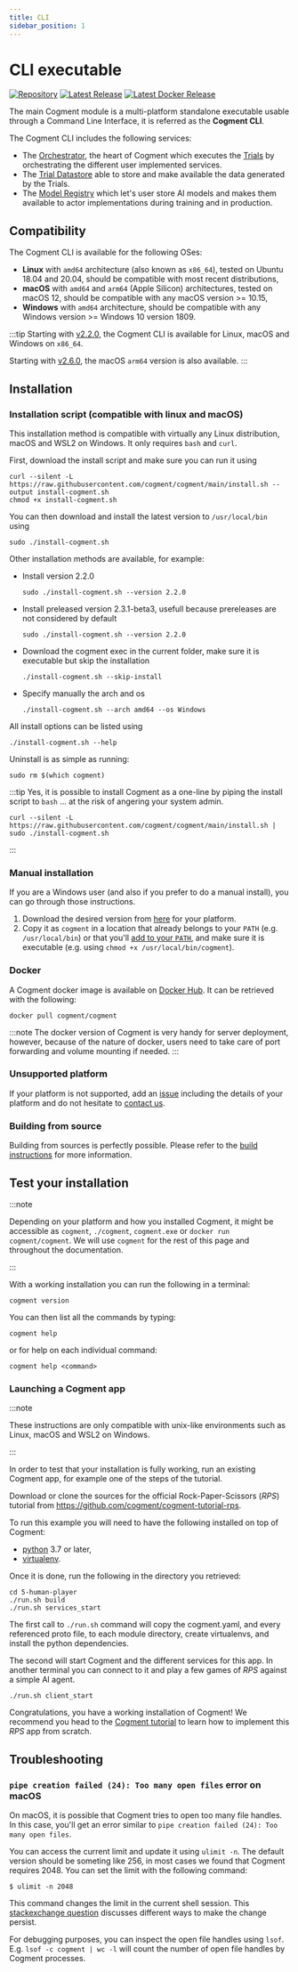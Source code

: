 ```yaml
---
title: CLI
sidebar_position: 1
---
```


# CLI executable

[![Repository](https://img.shields.io/badge/repository-cogment%2Fcogment-%235217b8?style=for-the-badge&logo=github)](https://github.com/cogment/cogment) [![Latest Release](https://img.shields.io/github/v/release/cogment/cogment?label=latest%20release&sort=semver&style=for-the-badge)](https://github.com/cogment/cogment/releases)
[![Latest Docker Release](https://img.shields.io/docker/v/cogment/cogment?label=latest%20docker%20release&sort=semver&style=for-the-badge)](https://hub.docker.com/r/cogment/cogment)

The main Cogment module is a multi-platform standalone executable usable through a Command Line Interface, it is referred as the **Cogment CLI**.

The Cogment CLI includes the following services:

-   The [Orchestrator](./orchestrator.md), the heart of Cogment which executes the [Trials](../../guide/core-concepts.md#trials) by orchestrating the different user implemented services.
-   The [Trial Datastore](./trial-datastore.md) able to store and make available the data generated by the Trials.
-   The [Model Registry](./model-registry.md) which let's user store AI models and makes them available to actor implementations during training and in production.

## Compatibility

The Cogment CLI is available for the following OSes:

-   **Linux** with `amd64` architecture (also known as `x86_64`), tested on Ubuntu 18.04 and 20.04, should be compatible with most recent distributions,
-   **macOS** with `amd64` and `arm64` (Apple Silicon) architectures, tested on macOS 12, should be compatible with any macOS version >= 10.15,
-   **Windows** with `amd64` architecture, should be compatible with any Windows version >= Windows 10 version 1809.

:::tip
Starting with [v2.2.0](https://github.com/cogment/cogment/releases/tag/v2.2.0), the Cogment CLI is available for Linux, macOS and Windows on `x86_64`.

Starting with [v2.6.0](https://github.com/cogment/cogment/releases/tag/v2.6.0), the macOS `arm64` version is also available.
:::

## Installation

### Installation script (compatible with linux and macOS)

This installation method is compatible with virtually any Linux distribution, macOS and WSL2 on Windows. It only requires `bash` and `curl`.

First, download the install script and make sure you can run it using

```console
curl --silent -L https://raw.githubusercontent.com/cogment/cogment/main/install.sh --output install-cogment.sh
chmod +x install-cogment.sh
```

You can then download and install the latest version to `/usr/local/bin` using

```console
sudo ./install-cogment.sh
```

Other installation methods are available, for example:

-   Install version 2.2.0
    ```console
    sudo ./install-cogment.sh --version 2.2.0
    ```
-   Install preleased version 2.3.1-beta3, usefull because prereleases are not considered by default
    ```console
    sudo ./install-cogment.sh --version 2.2.0
    ```
-   Download the cogment exec in the current folder, make sure it is executable but skip the installation
    ```console
    ./install-cogment.sh --skip-install
    ```
-   Specify manually the arch and os
    ```console
    ./install-cogment.sh --arch amd64 --os Windows
    ```

All install options can be listed using

```console
./install-cogment.sh --help
```

Uninstall is as simple as running:

```console
sudo rm $(which cogment)
```

:::tip
Yes, it is possible to install Cogment as a one-line by piping the install script to `bash` ... at the risk of angering your system admin.

```console
curl --silent -L https://raw.githubusercontent.com/cogment/cogment/main/install.sh | sudo ./install-cogment.sh
```

:::

### Manual installation

If you are a Windows user (and also if you prefer to do a manual install), you can go through those instructions.

1. Download the desired version from [here](https://github.com/cogment/cogment/releases/) for your platform.
2. Copy it as `cogment` in a location that already belongs to your `PATH` (e.g. `/usr/local/bin`) or that you'll [add to your `PATH`](https://superuser.com/questions/284342/what-are-path-and-other-environment-variables-and-how-can-i-set-or-use-them), and make sure it is executable (e.g. using `chmod +x /usr/local/bin/cogment`).

### Docker

A Cogment docker image is available on [Docker Hub](https://hub.docker.com/r/cogment/cogment). It can be retrieved with the following:

```console
docker pull cogment/cogment
```

:::note
The docker version of Cogment is very handy for server deployment, however, because of the nature of docker, users need to take care of port forwarding and volume mounting if needed.
:::

### Unsupported platform

If your platform is not supported, add an [issue](https://github.com/cogment/cogment/issues) including the details of your platform and do not hesitate to [contact us](../../community-channels.md).

### Building from source

Building from sources is perfectly possible. Please refer to the [build instructions](https://github.com/cogment/cogment#developers) for more information.

## Test your installation

:::note

Depending on your platform and how you installed Cogment, it might be accessible as `cogment`, `./cogment`, `cogment.exe` or `docker run cogment/cogment`. We will use `cogment` for the rest of this page and throughout the documentation.

:::

With a working installation you can run the following in a terminal:

```console
cogment version
```

You can then list all the commands by typing:

```console
cogment help
```

or for help on each individual command:

```console
cogment help <command>
```

### Launching a Cogment app

:::note

These instructions are only compatible with unix-like environments such as Linux, macOS and WSL2 on Windows.

:::

In order to test that your installation is fully working, run an existing Cogment app, for example one of the steps of the tutorial.

Download or clone the sources for the official Rock-Paper-Scissors (_RPS_) tutorial from <https://github.com/cogment/cogment-tutorial-rps>.

To run this example you will need to have the following installed on top of Cogment:

-   [python](https://www.python.org/) 3.7 or later,
-   [virtualenv](https://virtualenv.pypa.io/en/latest/).

Once it is done, run the following in the directory you retrieved:

```console
cd 5-human-player
./run.sh build
./run.sh services_start
```

The first call to `./run.sh` command will copy the cogment.yaml, and every referenced proto file, to each module directory, create virtualenvs, and install the python dependencies.

The second will start Cogment and the different services for this app. In another terminal you can connect to it and play a few games of _RPS_ against a simple AI agent.

```console
./run.sh client_start
```

Congratulations, you have a working installation of Cogment! We recommend you head to the [Cogment tutorial](../../guide/tutorial/index.md) to learn how to implement this _RPS_ app from scratch.

## Troubleshooting

### `pipe creation failed (24): Too many open files` error on macOS

On macOS, it is possible that Cogment tries to open too many file handles. In this case, you'll get an error similar to `pipe creation failed (24): Too many open files`.

You can access the current limit and update it using `ulimit -n`. The default version should be someting like 256, in most cases we found that Cogment requires 2048. You can set the limit with the following command:

```console
$ ulimit -n 2048
```

This command changes the limit in the current shell session. This [stackexchange question](https://unix.stackexchange.com/q/176671) discusses different ways to make the change persist.

For debugging purposes, you can inspect the open file handles using `lsof`. E.g. `lsof -c cogment | wc -l` will count the number of open file handles by Cogment processes.
